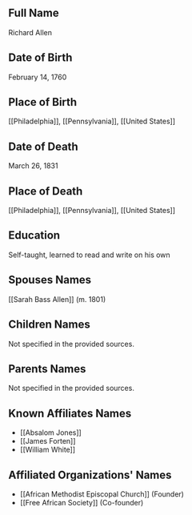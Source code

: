 ## Full Name
Richard Allen

## Date of Birth
February 14, 1760

## Place of Birth
[[Philadelphia]], [[Pennsylvania]], [[United States]]

## Date of Death
March 26, 1831

## Place of Death
[[Philadelphia]], [[Pennsylvania]], [[United States]]

## Education
Self-taught, learned to read and write on his own

## Spouses Names
[[Sarah Bass Allen]] (m. 1801)

## Children Names
Not specified in the provided sources.

## Parents Names
Not specified in the provided sources.

## Known Affiliates Names
- [[Absalom Jones]]
- [[James Forten]]
- [[William White]]

## Affiliated Organizations' Names
- [[African Methodist Episcopal Church]] (Founder)
- [[Free African Society]] (Co-founder)